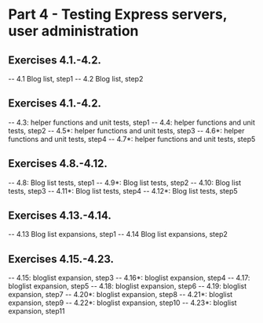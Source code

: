 # Part 4 - Testing Express servers, user administration

## Exercises 4.1.-4.2.

-- 4.1 Blog list, step1
-- 4.2 Blog list, step2

## Exercises 4.1.-4.2.

-- 4.3: helper functions and unit tests, step1
-- 4.4: helper functions and unit tests, step2
-- 4.5*: helper functions and unit tests, step3
-- 4.6*: helper functions and unit tests, step4
-- 4.7\*: helper functions and unit tests, step5

## Exercises 4.8.-4.12.

-- 4.8: Blog list tests, step1
-- 4.9*: Blog list tests, step2
-- 4.10: Blog list tests, step3
-- 4.11*: Blog list tests, step4
-- 4.12\*: Blog list tests, step5

## Exercises 4.13.-4.14.

-- 4.13 Blog list expansions, step1
-- 4.14 Blog list expansions, step2

## Exercises 4.15.-4.23.

-- 4.15: bloglist expansion, step3
-- 4.16*: bloglist expansion, step4
-- 4.17: bloglist expansion, step5
-- 4.18: bloglist expansion, step6
-- 4.19: bloglist expansion, step7
-- 4.20*: bloglist expansion, step8
-- 4.21*: bloglist expansion, step9
-- 4.22*: bloglist expansion, step10
-- 4.23\*: bloglist expansion, step11
